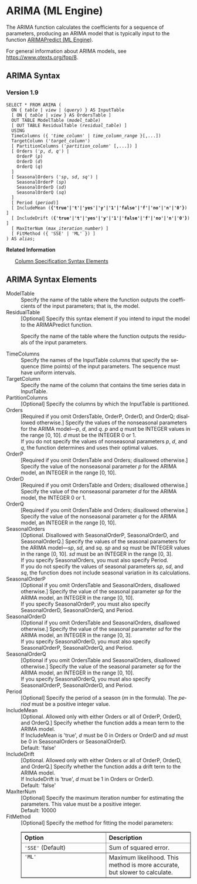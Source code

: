 <html><head></head><body><div class="nested0" aria-labelledby="ariaid-title1" topicindex="1" topicid="zsj1506019075317" id="zsj1506019075317"><h1 class="title topictitle1" id="ariaid-title1">ARIMA (ML Engine)</h1><div class="body conbody">
<p class="p">The ARIMA function calculates the coefficients for a sequence of parameters, producing an ARIMA model that is typically input to the function <a href="hhd1558463721992.md#cvb1506028734992">ARIMAPredict (ML Engine)</a>.</p>
<p class="p">For general information about ARIMA models, see <a class="xref" href="https://www.otexts.org/fpp/8" target="_blank" title="" shape="rect">https://www.otexts.org/fpp/8</a>.</p></div><div class="topic reference nested1" aria-labelledby="ariaid-title2" topicindex="2" topicid="iyg1506019909506" xml:lang="en-us" lang="en-us" id="iyg1506019909506">
<h2 class="title topictitle2" id="ariaid-title2">ARIMA Syntax</h2><div class="body refbody"><div class="section" id="iyg1506019909506__section_N1000E_N1000C_N10001">
<h3 class="title sectiontitle">Version <span>1.9</span></h3><pre class="pre codeblock" xml:space="preserve"><code>SELECT * FROM ARIMA ( 
  <span>ON { <var class="keyword varname">table</var> | <var class="keyword varname">view</var> | (<var class="keyword varname">query</var>) }</span> AS InputTable
  [ ON { <var class="keyword varname">table</var> | <var class="keyword varname">view</var> } AS OrdersTable ]
  OUT TABLE ModelTable (<var class="keyword varname">model_table</var>)
  [ OUT TABLE ResidualTable (<var class="keyword varname">residual_table</var>) ]
  USING
  TimeColumns ({ '<var class="keyword varname">time_column</var>' | <var class="keyword varname">time_column_range</var> }[,...])
  TargetColumn ('<var class="keyword varname">target_column</var>')
  [ PartitionColumns ('<var class="keyword varname">partition_column</var>' [,...]) ]
  [ Orders ('<var class="keyword varname">p</var>, <var class="keyword varname">d</var>, <var class="keyword varname">q</var>') |
    OrderP (<var class="keyword varname">p</var>)
    OrderD (<var class="keyword varname">d</var>)
    OrderQ (<var class="keyword varname">q</var>)
  ]
  [ SeasonalOrders ('<var class="keyword varname">sp</var>, <var class="keyword varname">sd</var>, <var class="keyword varname">sq</var>') |
    SeasonalOrderP (<var class="keyword varname">sp</var>)
    SeasonalOrderD (<var class="keyword varname">sd</var>)
    SeasonalOrderQ (<var class="keyword varname">sq</var>)
  ]
  [ Period (<var class="keyword varname">period</var>)]
  [ IncludeMean (<span><b>{'true'|'t'|'yes'|'y'|'1'|'false'|'f'|'no'|'n'|'0'}</b></span>) ]
  [ IncludeDrift (<span><b>{'true'|'t'|'yes'|'y'|'1'|'false'|'f'|'no'|'n'|'0'}</b></span>) ]
  [ MaxIterNum (<var class="keyword varname">max_iteration_number</var>) ]
  [ FitMethod ({ 'SSE' | 'ML' }) ]
) AS <var class="keyword varname">alias</var>;</code></pre></div></div><div class="related-links"><div class="linklistheader"><p></p><b>Related Information</b></div>
<ul class="linklist linklist relinfo"><div class="linklistmember"><a href="ndv1557782188375.md">Column Specification Syntax Elements</a></div></ul></div></div><div class="topic reference nested1" aria-labelledby="ariaid-title3" topicindex="3" topicid="xsk1506019990214" xml:lang="en-us" lang="en-us" id="xsk1506019990214">
<h2 class="title topictitle2" id="ariaid-title3">ARIMA Syntax Elements</h2><div class="body refbody"><div class="section" id="xsk1506019990214__section_N10011_N1000E_N10001"><dl class="dl parml"><dt class="dt pt dlterm">ModelTable</dt><dd class="dd pd">Specify the name of the table where the function outputs the coefficients of the input parameters; that is, the model.</dd><dt class="dt pt dlterm">ResidualTable</dt><dd class="dd pd">[Optional] Specify this syntax element if you intend to input the model to the ARIMAPredict function.
<p class="p">Specify the name of the table where the function outputs the residuals of the input parameters.</p></dd><dt class="dt pt dlterm">TimeColumns</dt><dd class="dd pd">Specify the names of the InputTable columns that specify the sequence (time points) of the input parameters. The sequence must have uniform intervals.</dd><dt class="dt pt dlterm">TargetColumn</dt><dd class="dd pd">Specify the name of the column that contains the time series data in InputTable.</dd><dt class="dt pt dlterm">PartitionColumns</dt><dd class="dd pd">[Optional] Specify the columns by which the InputTable is partitioned.</dd><dt class="dt pt dlterm">Orders</dt><dd class="dd pd">[Required if you omit OrdersTable, OrderP, OrderD, and OrderQ; disallowed otherwise.] Specify the values of the nonseasonal parameters for the ARIMA model—<var class="keyword varname">p</var>, <var class="keyword varname">d</var>, and <var class="keyword varname">q</var>. <var class="keyword varname">p</var> and <var class="keyword varname">q</var> must be INTEGER values in the range [0, 10]. <var class="keyword varname">d</var> must be the INTEGER 0 or 1.</dd><dd class="dd pd ddexpand">If you do not specify the values of nonseasonal parameters <var class="keyword varname">p</var>, <var class="keyword varname">d</var>, and <var class="keyword varname">q</var>, the function determines and uses their optimal values.</dd><dt class="dt pt dlterm">OrderP</dt><dd class="dd pd">[Required if you omit OrdersTable and Orders; disallowed otherwise.] Specify the value of the nonseasonal parameter <var class="keyword varname">p</var> for the ARIMA model, an INTEGER in the range [0, 10].</dd><dt class="dt pt dlterm">OrderD</dt><dd class="dd pd">[Required if you omit OrdersTable and Orders; disallowed otherwise.] Specify the value of the nonseasonal parameter <var class="keyword varname">d</var> for the ARIMA model, the INTEGER 0 or 1.</dd><dt class="dt pt dlterm">OrderQ</dt><dd class="dd pd">[Required if you omit OrdersTable and Orders; disallowed otherwise.] Specify the value of the nonseasonal parameter <var class="keyword varname">q</var> for the ARIMA model, an INTEGER in the range [0, 10].</dd><dt class="dt pt dlterm">SeasonalOrders</dt><dd class="dd pd">[Optional. Disallowed with SeasonalOrderP, SeasonalOrderD, and SeasonalOrderQ.] Specify the values of the seasonal parameters for the ARIMA model—<var class="keyword varname">sp</var>, <var class="keyword varname">sd</var>, and <var class="keyword varname">sq</var>. <var class="keyword varname">sp</var> and <var class="keyword varname">sq</var> must be INTEGER values in the range [0, 10]. <var class="keyword varname">sd</var> must be an INTEGER in the range [0, 3].</dd><dd class="dd pd ddexpand">If you specify SeasonalOrders, you must also specify Period.</dd><dd class="dd pd ddexpand">If you do not specify the values of seasonal parameters <var class="keyword varname">sp</var>, <var class="keyword varname">sd</var>, and <var class="keyword varname">sq</var>, the function does not include seasonal variation in its calculations.</dd><dt class="dt pt dlterm">SeasonalOrderP</dt><dd class="dd pd">[Optional if you omit OrdersTable and SeasonalOrders, disallowed otherwise.] Specify the value of the seasonal parameter <var class="keyword varname">sp</var> for the ARIMA model, an INTEGER in the range [0, 10].</dd><dd class="dd pd ddexpand">If you specify SeasonalOrderP, you must also specify SeasonalOrderD, SeasonalOrderQ, and Period.</dd><dt class="dt pt dlterm">SeasonalOrderD</dt><dd class="dd pd">[Optional if you omit OrdersTable and SeasonalOrders, disallowed otherwise.] Specify the value of the seasonal parameter <var class="keyword varname">sd</var> for the ARIMA model, an INTEGER in the range [0, 3].</dd><dd class="dd pd ddexpand">If you specify SeasonalOrderD, you must also specify SeasonalOrderP, SeasonalOrderQ, and Period.</dd><dt class="dt pt dlterm">SeasonalOrderQ</dt><dd class="dd pd">[Optional if you omit OrdersTable and SeasonalOrders, disallowed otherwise.] Specify the value of the seasonal parameter <var class="keyword varname">sq</var> for the ARIMA model, an INTEGER in the range [0, 10].</dd><dd class="dd pd ddexpand">If you specify SeasonalOrderQ, you must also specify SeasonalOrderP, SeasonalOrderD, and Period.</dd><dt class="dt pt dlterm">Period</dt><dd class="dd pd">[Optional] Specify the period of a season (<var class="keyword varname">m</var> in the formula). The <var class="keyword varname">period</var> must be a positive integer value.</dd><dt class="dt pt dlterm">IncludeMean</dt><dd class="dd pd">[Optional. Allowed only with either Orders or all of OrderP, OrderD, and OrderQ.] Specify whether the function adds a mean term to the ARIMA model.</dd><dd class="dd pd ddexpand">If IncludeMean is 'true', <var class="keyword varname">d</var> must be 0 in Orders or OrderD and <var class="keyword varname">sd</var> must be 0 in SeasonalOrders or SeasonalOrderD.</dd><dd class="dd pd ddexpand">Default:  'false'</dd><dt class="dt pt dlterm">IncludeDrift</dt><dd class="dd pd">[Optional. Allowed only with either Orders or all of OrderP, OrderD, and OrderQ.] Specify whether the function adds a drift term to the ARIMA model.</dd><dd class="dd pd ddexpand">If IncludeDrift is 'true', <var class="keyword varname">d</var> must be 1 in Orders or OrderD.</dd><dd class="dd pd ddexpand">Default: 'false'</dd><dt class="dt pt dlterm">MaxIterNum</dt><dd class="dd pd">[Optional] Specify the maximum iteration number for estimating the parameters. This value must be a positive integer.</dd><dd class="dd pd ddexpand">Default: 10000</dd><dt class="dt pt dlterm">FitMethod</dt><dd class="dd pd">[Optional] Specify the method for fitting the model parameters:
<div class="tablenoborder"><table cellpadding="4" cellspacing="0" summary="" id="xsk1506019990214__table_jwp_kly_fdb" class="table" frame="border" border="1" rules="all"><div class="caption"></div><colgroup span="1"><col style="width:50%" span="1"></col><col style="width:50%" span="1"></col></colgroup><thead class="thead" style="text-align:left;"><tr class="row"><th class="entry cellrowborder" style="vertical-align:top;" id="d48000e409" rowspan="1" colspan="1">Option</th><th class="entry cellrowborder" style="vertical-align:top;" id="d48000e411" rowspan="1" colspan="1">Description</th></tr></thead><tbody class="tbody"><tr class="row"><td class="entry cellrowborder" style="vertical-align:top;" headers="d48000e409" rowspan="1" colspan="1"><code class="ph codeph">'SSE'</code> (Default)</td><td class="entry cellrowborder" style="vertical-align:top;" headers="d48000e411" rowspan="1" colspan="1">Sum of squared error.</td></tr><tr class="row"><td class="entry cellrowborder" style="vertical-align:top;" headers="d48000e409" rowspan="1" colspan="1"><code class="ph codeph">'ML'</code></td><td class="entry cellrowborder" style="vertical-align:top;" headers="d48000e411" rowspan="1" colspan="1">Maximum likelihood. This method is more accurate, but slower to calculate.</td></tr></tbody></table></div></dd></dl></div></div></div></div></body></html>
